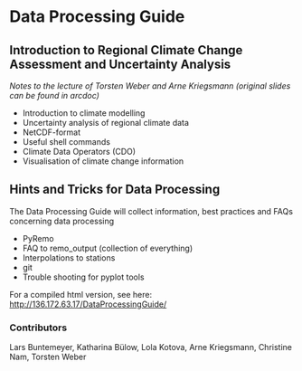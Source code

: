 # Data Processing Guide

## Introduction to Regional Climate Change Assessment and Uncertainty Analysis
*Notes to the lecture of Torsten Weber and Arne Kriegsmann 
(original slides can be found in arcdoc)*
* Introduction to climate modelling
* Uncertainty analysis of regional climate data
* NetCDF-format
* Useful shell commands
* Climate Data Operators (CDO)
* Visualisation of climate change information

## Hints and Tricks for Data Processing
The Data Processing Guide will collect information, best practices and FAQs concerning data processing

* PyRemo
* FAQ to remo_output (collection of everything)
* Interpolations to stations
* git
* Trouble shooting for pyplot tools

For a compiled html version, see here: http://136.172.63.17/DataProcessingGuide/

### Contributors
Lars Buntemeyer, Katharina Bülow, Lola Kotova, Arne Kriegsmann, Christine Nam, Torsten Weber


